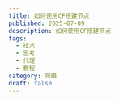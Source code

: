 ```yaml
---
title: 如何使用CF搭建节点
published: 2025-07-09
description: 如何使用CF搭建节点
tags:
  - 技术
  - 思考
  - 代理
  - 教程
category: 网络
draft: false
---
```

